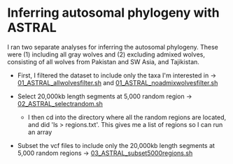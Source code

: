 # Inferring autosomal phylogeny with ASTRAL 

I ran two separate analyses for inferring the autosomal phylogeny. These were (1) including all gray wolves and (2) excluding admixed wolves, consisting of all wolves from Pakistan and SW Asia, and Tajikistan. 

- First, I filtered the dataset to include only the taxa I'm interested in -> [01_ASTRAL_allwolvesfilter.sh](/05_Phylogenomics/01_Autosomes/01_ASTRAL_allwolvesfilter.sh) and [01_ASTRAL_noadmixwolvesfilter.sh](/05_Phylogenomics/01_Autosomes/01_ASTRAL_noadmixwolvesfilter.sh)

- Select 20,000kb length segments at 5,000 random region -> [02_ASTRAL_selectrandom.sh](/05_Phylogenomics/01_Autosomes/02_ASTRAL_selectrandom.sh)
    - I then cd into the directory where all the random regions are located, and did 'ls > regions.txt'. This gives me a list of regions so I can run an array

- Subset the vcf files to include only the 20,000kb length segments at 5,000 random regions -> [03_ASTRAL_subset5000regions.sh](/05_Phylogenomics/01_Autosomes/03_ASTRAL_subset5000regions.sh)
